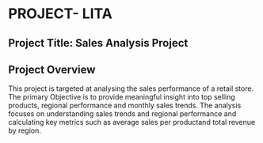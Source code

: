 # PROJECT- LITA

## Project Title: Sales Analysis Project


## Project Overview
This project is targeted at analysing the sales performance of a retail store. The primary Objective is to provide meaningful insight into top selling products, regional performance and monthly sales trends. The analysis focuses on understanding sales trends and regional performance and calculating key metrics such as average sales per productand total revenue by region.
